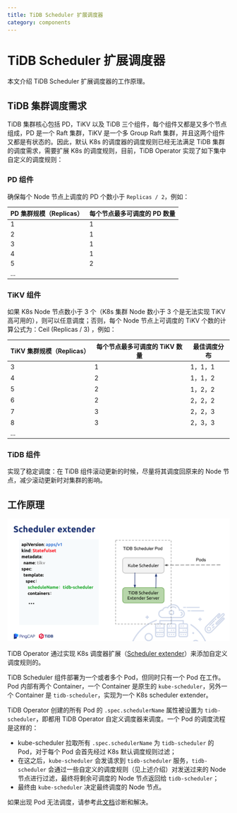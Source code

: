 ```yaml
---
title: TiDB Scheduler 扩展调度器
category: components
---
```


# TiDB Scheduler 扩展调度器

本文介绍 TiDB Scheduler 扩展调度器的工作原理。

## TiDB 集群调度需求

TiDB 集群核心包括 PD，TiKV 以及 TiDB 三个组件，每个组件又都是又多个节点组成，PD 是一个 Raft 集群，TiKV 是一个多 Group Raft 集群，并且这两个组件又都是有状态的。因此，默认 K8s 的调度器的调度规则已经无法满足 TiDB 集群的调度需求，需要扩展 K8s 的调度规则，目前，TiDB Operator 
实现了如下集中自定义的调度规则： 

### PD 组件

确保每个 Node 节点上调度的 PD 个数小于 `Replicas / 2`，例如： 

| PD 集群规模（Replicas）  | 每个节点最多可调度的 PD 数量 |
| ------------- | ------------- |
| 1  | 1  |
| 2  | 1  |
| 3  | 1  |
| 4  | 1  |
| 5  | 2  |
| ...  |   |

### TiKV 组件

如果 K8s Node 节点数小于 3 个（K8s 集群 Node 数小于 3 个是无法实现 TiKV 高可用的），则可以任意调度；否则，每个 Node 节点上可调度的 TiKV 个数的计算公式为：Ceil (Replicas / 3) ，例如：

| TiKV 集群规模（Replicas）  | 每个节点最多可调度的 TiKV 数量 | 最佳调度分布 |
| ------------- | ------------- | ------------- |
| 3  | 1  | 1，1，1  |
| 4  | 2  | 1，1，2  |
| 5  | 2  | 1，2，2  |
| 6  | 2  | 2，2，2  |
| 7  | 3  | 2，2，3  |
| 8  | 3  | 2，3，3  |
| ...  |   |   |

### TiDB 组件

实现了稳定调度：在 TiDB 组件滚动更新的时候，尽量将其调度回原来的 Node 节点，减少滚动更新时对集群的影响。

## 工作原理

![TiDB Scheduler Overview](/media/tidb-scheduler-overview.png)

TiDB Operator 通过实现 K8s 调度器扩展（[Scheduler extender](https://github.com/kubernetes/community/blob/master/contributors/design-proposals/scheduling/scheduler_extender.md)）来添加自定义调度规则的。

TiDB Scheduler 组件部署为一个或者多个 Pod，但同时只有一个 Pod 在工作。Pod 内部有两个 Container，一个 Container 是原生的 `kube-scheduler`，另外一个 Container 是 `tidb-scheduler`，实现为一个 K8s scheduler extender。

TiDB Operator 创建的所有 Pod 的 `.spec.schedulerName` 属性被设置为 `tidb-scheduler`，即都用 TiDB Operator 自定义调度器来调度。一个 Pod 的调度流程是这样的：
 - kube-scheduler 拉取所有 `.spec.schedulerName` 为 `tidb-scheduler` 的 Pod，对于每个 Pod 会首先经过 K8s 默认调度规则过滤；
- 在这之后，`kube-scheduler` 会发请求到 `tidb-scheduler` 服务，`tidb-scheduler` 会通过一些自定义的调度规则（见上述介绍）对发送过来的 Node 节点进行过滤，最终将剩余可调度的 Node 节点返回给 `tidb-scheduler`；
- 最终由 `kube-scheduler` 决定最终调度的 Node 节点。

如果出现 Pod 无法调度，请参考此[文档](https://pingcap.com/docs-cn/stable/tidb-in-kubernetes/troubleshoot/#pod-%E5%A4%84%E4%BA%8E-pending-%E7%8A%B6%E6%80%81)诊断和解决。